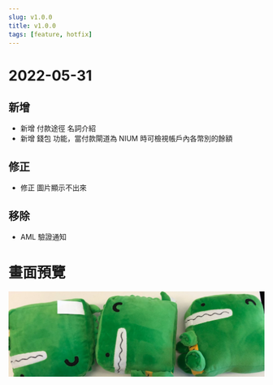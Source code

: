 ```yaml
---
slug: v1.0.0
title: v1.0.0
tags: [feature, hotfix]
---
```


# 2022-05-31

## 新增
- 新增 付款途徑 名詞介紹
- 新增 錢包 功能，當付款閘道為 NIUM 時可檢視帳戶內各幣別的餘額

## 修正
- 修正 圖片顯示不出來

## 移除
- AML 驗證通知

# 畫面預覽
![Docusaurus Plushie](./docusaurus-plushie-banner.jpeg)